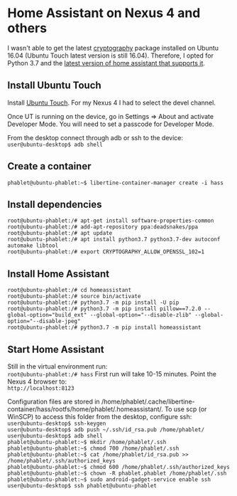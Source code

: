 # Home Assistant on Nexus 4 and others

I wasn't able to get the latest [cryptography](https://pypi.org/project/cryptography/) package installed on Ubuntu 16.04 (Ubuntu Touch latest version is still 16.04). Therefore, I opted for Python 3.7 and the [latest version of home assistant that supports it](https://pypi.org/project/homeassistant/2021.1.5/).

## Install Ubuntu Touch
Install [Ubuntu Touch](https://github.com/ubports/ubports-installer/). For my Nexus 4 I had to select the devel channel.

Once UT is running on the device, go in Settings => About and activate Developer Mode. You will need to set a passcode for Developer Mode.

From the desktop connect through adb or ssh to the device:  
`user@ubuntu-desktop$ adb shell`  

## Create a container
`phablet@ubuntu-phablet:~$ libertine-container-manager create -i hass`  


## Install dependencies
```phablet@ubuntu-phablet:~$ libertine-container-manager exec -i hass -c bash
root@ubuntu-phablet:/# apt-get install software-properties-common
root@ubuntu-phablet:/# add-apt-repository ppa:deadsnakes/ppa
root@ubuntu-phablet:/# apt update
root@ubuntu-phablet:/# apt install python3.7 python3.7-dev autoconf automake libtool
root@ubuntu-phablet:/# export CRYPTOGRAPHY_ALLOW_OPENSSL_102=1
```

## Install Home Assistant
```root@ubuntu-phablet:/# python3.7 -m venv homeassistant
root@ubuntu-phablet:/# cd homeassistant
root@ubuntu-phablet:/# source bin/activate
root@ubuntu-phablet:/# python3.7 -m pip install -U pip
root@ubuntu-phablet:/# python3.7 -m pip install pillow==7.2.0 --global-option="build_ext" --global-option="--disable-zlib" --global-option="--disable-jpeg"
root@ubuntu-phablet:/# python3.7 -m pip install homeassistant
```

## Start Home Assistant

Still in the virtual environment run:  
`root@ubuntu-phablet:/# hass`
First run will take 10-15 minutes.
Point the Nexus 4 browser to:  
`http://localhost:8123`

Configuration files are stored in /home/phablet/.cache/libertine-container/hass/rootfs/home/phablet/.homeassistant/.
To use scp (or WinSCP) to access this folder from the desktop, configure ssh:  
`user@ubuntu-desktop$ ssh-keygen`  
`user@ubuntu-desktop$ adb push ~/.ssh/id_rsa.pub /home/phablet/`  
`user@ubuntu-desktop$ adb shell`  
`phablet@ubuntu-phablet:~$ mkdir /home/phablet/.ssh`  
`phablet@ubuntu-phablet:~$ chmod 700 /home/phablet/.ssh`  
`phablet@ubuntu-phablet:~$ cat /home/phablet/id_rsa.pub >> /home/phablet/.ssh/authorized_keys`  
`phablet@ubuntu-phablet:~$ chmod 600 /home/phablet/.ssh/authorized_keys`  
`phablet@ubuntu-phablet:~$ chown -R phablet.phablet /home/phablet/.ssh`  
`phablet@ubuntu-phablet:~$ sudo android-gadget-service enable ssh`
`user@ubuntu-desktop$ ssh phablet@ubuntu-phablet`  


